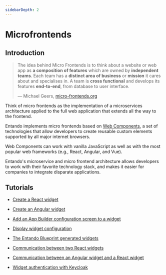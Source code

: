 ```yaml
---
sidebarDepth: 2
---
```


# Microfrontends

## Introduction

> The idea behind Micro Frontends is to think about a website or web app as **a composition of features** which are owned by **independent teams**. Each team has a **distinct area of business** or **mission** it cares about and specialises in. A team is **cross functional** and develops its features **end-to-end**, from database to user interface.
>
> —  Michael Geers, [micro-frontends.org](https://micro-frontends.org/)

Think of micro frontends as the implementation of a microservices architecture applied to the full web application that extends all the way to the frontend.

Entando implements micro frontends based on [Web Components](https://developer.mozilla.org/en-US/docs/Web/Web_Components), a set of technologies that allow developers to create reusable custom elements supported by all major internet browsers.

Web Components can work with vanilla JavaScript as well as with the most popular web frameworks (e.g., React, Angular, and Vue).

Entando's microservice and micro frontend architecture allows developers to work with their favorite technology stack, and makes it easier for companies to integrate disparate applications.

## Tutorials

-   [Create a React widget](./react.md)

-   [Create an Angular widget](./angular.md)

-   [Add an App Builder configuration screen to a
    widget](./create-config-screen-for-appbuilder-widget)

-   [Display widget configuration](./widget-configuration/display-widget-config-data)

-   [The Entando Blueprint generated widgets](./generate-micro-frontends-from-a-database-entity/)

-   [Communication between two React widgets](./micro-frontend-communication)

-   [Communication between an Angular widget and a React
    widget](./angular-and-react-communication)

-   [Widget authentication with Keycloak](authentication)
